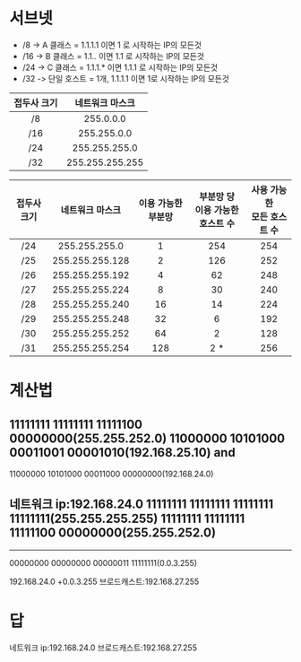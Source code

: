 # 서브넷 

* /8 -> A 클래스 = 1.1.1.1 이면   1 로 시작하는 IP의 모든것
* /16 -> B 클래스 = 1.1.*.* 이면   1.1 로 시작하는 IP의 모든것
* /24 -> C 클래스 = 1.1.1.* 이면   1.1.1 로 시작하는 IP의 모든것
* /32 -> 단일 호스트 = 1개,  1.1.1.1 이면   1로 시작하는 IP의 모든것


| 접두사 크기 	 | 네트워크 마스크 	  |
|:-----------:	|:---------------:	|
| /8          	| 255.0.0.0       	|
| /16         	| 255.255.0.0     	|
| /24         	| 255.255.255.0   	|
| /32         	| 255.255.255.255 	|

| 접두사 크기 	| 네트워크 마스크 	| 이용 가능한 부분망 	| 부분망 당<br>이용 가능한 호스트 수 	| 사용 가능한<br>모든 호스트 수 	|
|:-----------:	|:---------------:	|:------------------:	|:----------------------------------:	|:-----------------------------:	|
| /24         	| 255.255.255.0   	| 1                  	| 254                                	| 254                           	|
| /25         	| 255.255.255.128 	| 2                  	| 126                                	| 252                           	|
| /26         	| 255.255.255.192 	| 4                  	| 62                                 	| 248                           	|
| /27         	| 255.255.255.224 	| 8                  	| 30                                 	| 240                           	|
| /28         	| 255.255.255.240 	| 16                 	| 14                                 	| 224                           	|
| /29         	| 255.255.255.248 	| 32                 	| 6                                  	| 192                           	|
| /30         	| 255.255.255.252 	| 64                 	| 2                                  	| 128                           	|
| /31         	| 255.255.255.254 	| 128                	| 2 *                                	| 256                           	|

# 계산법

11111111 11111111 11111100 00000000(255.255.252.0)
11000000 10101000 00011001 00001010(192.168.25.10)
and
------------------------------------
11000000 10101000 00011000 00000000(192.168.24.0)

네트워크 ip:192.168.24.0
11111111 11111111 11111111 11111111(255.255.255.255)
11111111 11111111 11111100 00000000(255.255.252.0)
-
------------------------------------
00000000 00000000 00000011 11111111(0.0.3.255)


192.168.24.0 
+0.0.3.255
브로드캐스트:192.168.27.255

# 답 
네트워크 ip:192.168.24.0
브로드캐스트:192.168.27.255